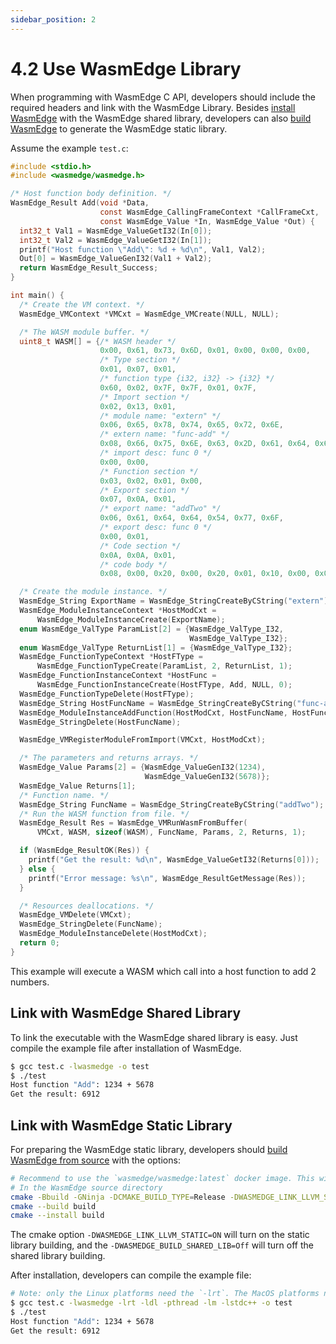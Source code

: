 ```yaml
---
sidebar_position: 2
---
```


# 4.2 Use WasmEdge Library

When programming with WasmEdge C API, developers should include the required headers and link with the WasmEdge Library.
Besides [install WasmEdge](/develop/build-and-run/install) with the WasmEdge shared library, developers can also [build WasmEdge](docs/contribute/source/build_from_src.md) to generate the WasmEdge static library.

Assume the example `test.c`:

```c
#include <stdio.h>
#include <wasmedge/wasmedge.h>

/* Host function body definition. */
WasmEdge_Result Add(void *Data,
                    const WasmEdge_CallingFrameContext *CallFrameCxt,
                    const WasmEdge_Value *In, WasmEdge_Value *Out) {
  int32_t Val1 = WasmEdge_ValueGetI32(In[0]);
  int32_t Val2 = WasmEdge_ValueGetI32(In[1]);
  printf("Host function \"Add\": %d + %d\n", Val1, Val2);
  Out[0] = WasmEdge_ValueGenI32(Val1 + Val2);
  return WasmEdge_Result_Success;
}

int main() {
  /* Create the VM context. */
  WasmEdge_VMContext *VMCxt = WasmEdge_VMCreate(NULL, NULL);

  /* The WASM module buffer. */
  uint8_t WASM[] = {/* WASM header */
                    0x00, 0x61, 0x73, 0x6D, 0x01, 0x00, 0x00, 0x00,
                    /* Type section */
                    0x01, 0x07, 0x01,
                    /* function type {i32, i32} -> {i32} */
                    0x60, 0x02, 0x7F, 0x7F, 0x01, 0x7F,
                    /* Import section */
                    0x02, 0x13, 0x01,
                    /* module name: "extern" */
                    0x06, 0x65, 0x78, 0x74, 0x65, 0x72, 0x6E,
                    /* extern name: "func-add" */
                    0x08, 0x66, 0x75, 0x6E, 0x63, 0x2D, 0x61, 0x64, 0x64,
                    /* import desc: func 0 */
                    0x00, 0x00,
                    /* Function section */
                    0x03, 0x02, 0x01, 0x00,
                    /* Export section */
                    0x07, 0x0A, 0x01,
                    /* export name: "addTwo" */
                    0x06, 0x61, 0x64, 0x64, 0x54, 0x77, 0x6F,
                    /* export desc: func 0 */
                    0x00, 0x01,
                    /* Code section */
                    0x0A, 0x0A, 0x01,
                    /* code body */
                    0x08, 0x00, 0x20, 0x00, 0x20, 0x01, 0x10, 0x00, 0x0B};

  /* Create the module instance. */
  WasmEdge_String ExportName = WasmEdge_StringCreateByCString("extern");
  WasmEdge_ModuleInstanceContext *HostModCxt =
      WasmEdge_ModuleInstanceCreate(ExportName);
  enum WasmEdge_ValType ParamList[2] = {WasmEdge_ValType_I32,
                                        WasmEdge_ValType_I32};
  enum WasmEdge_ValType ReturnList[1] = {WasmEdge_ValType_I32};
  WasmEdge_FunctionTypeContext *HostFType =
      WasmEdge_FunctionTypeCreate(ParamList, 2, ReturnList, 1);
  WasmEdge_FunctionInstanceContext *HostFunc =
      WasmEdge_FunctionInstanceCreate(HostFType, Add, NULL, 0);
  WasmEdge_FunctionTypeDelete(HostFType);
  WasmEdge_String HostFuncName = WasmEdge_StringCreateByCString("func-add");
  WasmEdge_ModuleInstanceAddFunction(HostModCxt, HostFuncName, HostFunc);
  WasmEdge_StringDelete(HostFuncName);

  WasmEdge_VMRegisterModuleFromImport(VMCxt, HostModCxt);

  /* The parameters and returns arrays. */
  WasmEdge_Value Params[2] = {WasmEdge_ValueGenI32(1234),
                              WasmEdge_ValueGenI32(5678)};
  WasmEdge_Value Returns[1];
  /* Function name. */
  WasmEdge_String FuncName = WasmEdge_StringCreateByCString("addTwo");
  /* Run the WASM function from file. */
  WasmEdge_Result Res = WasmEdge_VMRunWasmFromBuffer(
      VMCxt, WASM, sizeof(WASM), FuncName, Params, 2, Returns, 1);

  if (WasmEdge_ResultOK(Res)) {
    printf("Get the result: %d\n", WasmEdge_ValueGetI32(Returns[0]));
  } else {
    printf("Error message: %s\n", WasmEdge_ResultGetMessage(Res));
  }

  /* Resources deallocations. */
  WasmEdge_VMDelete(VMCxt);
  WasmEdge_StringDelete(FuncName);
  WasmEdge_ModuleInstanceDelete(HostModCxt);
  return 0;
}
```

This example will execute a WASM which call into a host function to add 2 numbers.

## Link with WasmEdge Shared Library

To link the executable with the WasmEdge shared library is easy. Just compile the example file after installation of WasmEdge.

```bash
$ gcc test.c -lwasmedge -o test
$ ./test
Host function "Add": 1234 + 5678
Get the result: 6912
```

## Link with WasmEdge Static Library

For preparing the WasmEdge static library, developers should [build WasmEdge from source](docs/contribute/source/build_from_src.md#cmake-building-options) with the options:

```bash
# Recommend to use the `wasmedge/wasmedge:latest` docker image. This will provide the required packages.
# In the WasmEdge source directory
cmake -Bbuild -GNinja -DCMAKE_BUILD_TYPE=Release -DWASMEDGE_LINK_LLVM_STATIC=ON -DWASMEDGE_BUILD_SHARED_LIB=Off -DWASMEDGE_BUILD_STATIC_LIB=On -DWASMEDGE_LINK_TOOLS_STATIC=On -DWASMEDGE_BUILD_PLUGINS=Off
cmake --build build
cmake --install build
```

The cmake option `-DWASMEDGE_LINK_LLVM_STATIC=ON` will turn on the static library building, and the `-DWASMEDGE_BUILD_SHARED_LIB=Off` will turn off the shared library building.

After installation, developers can compile the example file:

```bash
# Note: only the Linux platforms need the `-lrt`. The MacOS platforms not need this linker flag.
$ gcc test.c -lwasmedge -lrt -ldl -pthread -lm -lstdc++ -o test
$ ./test
Host function "Add": 1234 + 5678
Get the result: 6912
```
